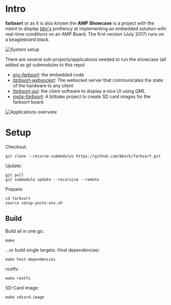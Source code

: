 # Intro

**farbsort** or as it is also known the **AMP Showcase** is a project with the intent to display [bbv's](https://www.bbv.ch) profiency at implementing an embedded solution with real-time conditions on an AMP Board. The first version (July 2017) runs on a beagleboard black. 

![System setup](/home/bernedom/Code/farbsort/doc/images/system_overview.jpg  "The AMP Showcase")

There are several sub-projects/applications needed to run the showcase (all added as git submodules to this repo)

 * *[pru-farbsort](https://github.com/bbvch/pru-farbsort)*: the embedded code 
 * *[farbsort-websocket](https://github.com/bbvch/farbsort-websocket)*: The webocket server that communicates the state of the hardware to any client
 * *[farbsort-gui](https://github.com/bbvch/farbsort-gui)*: the client software to display a nice UI using QML
 * *[meta-farbsort](https://github.com/bbvch/farbsort-meta)*: A bitbake project to create SD  card images for the farbsort board
 
![Applications overview](/home/bernedom/Code/farbsort/doc/images/application_overview.png  "applications overview")

# Setup

Checkout:

```
git clone --recurse-submodules https://github.com/bbvch/farbsort.git
```

Update:
```
git pull
git submodule update --recursive --remote
```

Prepare:
```
cd farbsort
source setup-yocto-env.sh
```

## Build


Build all in one go:

```
make
```

...or build single targets. Host dependencies:

```
make host-dependencies
```

rootfs:

```
make rootfs
```

SD-Card image:

```
make sdcard-image
```
